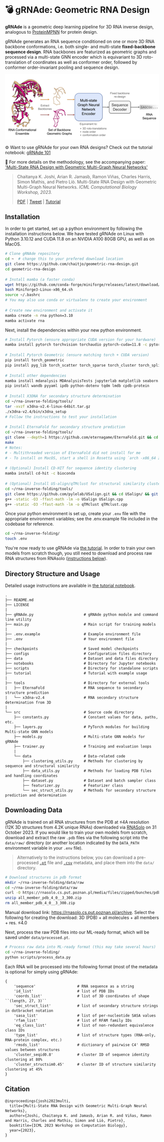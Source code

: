 # 💣 gRNAde: Geometric RNA Design

**gRNAde** is a geometric deep learning pipeline for 3D RNA inverse design, analogous to [ProteinMPNN](https://github.com/dauparas/ProteinMPNN) for protein design. 

gRNAde generates an RNA sequence conditioned on one or more 3D RNA backbone conformations, i.e. both single- and multi-state **fixed-backbone sequence design**.
RNA backbones are featurized as geometric graphs and processed via a multi-state GNN encoder which is equivariant to 3D roto-translation of coordinates as well as conformer order, followed by conformer order-invariant pooling and sequence design.

![](/tutorial/fig/grnade_pipeline.png)

⚙️ Want to use gRNAde for your own RNA designs? Check out the tutorial notebook: [gRNAde 101](/tutorial/tutorial.ipynb)

📄 For more details on the methodology, see the accompanying paper: ['Multi-State RNA Design with Geometric Multi-Graph Neural Networks'](https://arxiv.org/abs/2305.14749)
> Chaitanya K. Joshi, Arian R. Jamasb, Ramon Viñas, Charles Harris, Simon Mathis, and Pietro Liò. Multi-State RNA Design with Geometric Multi-Graph Neural Networks. *ICML Computational Biology Workshop, 2023.*
>
>[PDF](https://arxiv.org/pdf/2305.14749.pdf) | [Tweet](https://twitter.com/chaitjo/status/1662118334412800001) | [Tutorial](/tutorial/tutorial.ipynb)



## Installation

In order to get started, set up a python environment by following the installation instructions below. 
We have tested gRNAde on Linux with Python 3.10.12 and CUDA 11.8 on an NVIDIA A100 80GB GPU, as well as on MacOS.
```sh
# Clone gRNAde repository
cd ~  # change this to your prefered download location
git clone https://github.com/chaitjo/geometric-rna-design.git
cd geometric-rna-design

# Install mamba (a faster conda)
wget https://github.com/conda-forge/miniforge/releases/latest/download/Miniforge3-Linux-x86_64.sh
bash Miniforge3-Linux-x86_64.sh
source ~/.bashrc
# You may also use conda or virtualenv to create your environment

# Create new environment and activate it
mamba create -n rna python=3.10
mamba activate rna
```

Next, install the dependencies within your new python environment.
```sh
# Install Pytorch (ensure appropriate CUDA version for your hardware)
mamba install pytorch torchvision torchaudio pytorch-cuda=11.8 -c pytorch -c nvidia

# Install Pytorch Geometric (ensure matching torch + CUDA version)
pip install torch_geometric
pip install pyg_lib torch_scatter torch_sparse torch_cluster torch_spline_conv -f https://data.pyg.org/whl/torch-2.1.0+cu118.html

# Install other dependencies
mamba install mdanalysis MDAnalysisTests jupyterlab matplotlib seaborn pandas networkx biopython biotite torchmetrics lovely-tensors -c conda-forge
pip install wandb pyyaml ipdb python-dotenv tqdm lmdb cpdb-protein

# Install X3DNA for secondary structure determination
cd ~/rna-inverse-folding/tools/
tar -xvzf x3dna-v2.4-linux-64bit.tar.gz
./x3dna-v2.4/bin/x3dna_setup
# Follow the instructions to test your installation

# Install EternaFold for secondary structure prediction
cd ~/rna-inverse-folding/tools/
git clone --depth=1 https://github.com/eternagame/EternaFold.git && cd EternaFold/src
make
# Notes: 
# - Multithreaded version of EternaFold did not install for me
# - To install on MacOS, start a shell in Rosetta using `arch -x86_64 zsh`

# (Optional) Install CD-HIT for sequence identity clustering
mamba install cd-hit -c bioconda

# (Optional) Install US-align/qTMclust for structural similarity clustering
cd ~/rna-inverse-folding/tools/
git clone https://github.com/pylelab/USalign.git && cd USalign/ && git checkout 97325d3aad852f8a4407649f25e697bbaa17e186
g++ -static -O3 -ffast-math -lm -o USalign USalign.cpp
g++ -static -O3 -ffast-math -lm -o qTMclust qTMclust.cpp
```

Once your python environment is set up, create your `.env` file with the appropriate environment variables; see the .env.example file included in the codebase for reference. 
```sh
cd ~/rna-inverse-folding/
touch .env
```

You're now ready to use gRNAde via [the tutorial](/tutorial/tutorial.ipynb).
In order to train your own models from scratch though, you still need to download and process raw RNA structures from RNAsolo ([instructions below](#downloading-data)).


## Directory Structure and Usage

Detailed usage instructions are available in [the tutorial notebook](/tutorial/tutorial.ipynb).

```
.
├── README.md
├── LICENSE
|
├── gRNAde.py                       # gRNAde python module and command line utility
├── main.py                         # Main script for training models
|
├── .env.example                    # Example environment file
├── .env                            # Your environment file
|
├── checkpoints                     # Saved model checkpoints
├── configs                         # Configuration files directory
├── data                            # Dataset and data files directory
├── notebooks                       # Directory for Jupyter notebooks
├── scripts                         # Directory for standalone scripts
├── tutorial                        # Tutorial with example usage
|
├── tools                           # Directory for external tools
|   ├── EternaFold                  # RNA sequence to secondary structure prediction
|   └── x3dna-v2.4                  # RNA secondary structure determination from 3D
|
└── src                             # Source code directory
    ├── constants.py                # Constant values for data, paths, etc.
    ├── layers.py                   # PyTorch modules for building Multi-state GNN models
    ├── models.py                   # Multi-state GNN models for gRNAde
    ├── trainer.py                  # Training and evaluation loops
    |
    └── data                        # Data-related code
        ├── clustering_utils.py     # Methods for clustering by sequence and structural similarity
        ├── data_utils.py           # Methods for loading PDB files and handling coordinates
        ├── dataset.py              # Dataset and batch sampler class
        ├── featurizer.py           # Featurizer class
        └── sec_struct_utils.py     # Methods for secondary structure prediction and determination
```



## Downloading Data

gRNAde is trained on all RNA structures from the PDB at ≤4A resolution (12K 3D structures from 4.2K unique RNAs) downloaded via  [RNASolo](https://rnasolo.cs.put.poznan.pl) on 31 October 2023.
If you would like to train your own models from scratch, download and extract the raw `.pdb` files via the following script into the `data/raw/` directory (or another location indicated by the `DATA_PATH` environment variable in your `.env` file).

> Alternatively to the instructions below, you can download a pre-processed [`.pt`](https://drive.google.com/file/d/1gcUUaRxbGZnGMkLdtVwAILWVerVCbu4Y/view?usp=sharing) file and [`.csv`](https://drive.google.com/file/d/1lbdiE1LfWPReo5VnZy0zblvhVl5QhaF4/view?usp=sharing) metadata, and place them into the `data/` directory.

```sh
# Download structures in pdb format
mkdir ~/rna-inverse-folding/data/raw
cd ~/rna-inverse-folding/data/raw
curl -O https://rnasolo.cs.put.poznan.pl/media/files/zipped/bunches/pdb/all_member_pdb_4_0__3_300.zip
unzip all_member_pdb_4_0__3_300.zip
rm all_member_pdb_4_0__3_300.zip
```
Manual download link: https://rnasolo.cs.put.poznan.pl/archive.
Select the following for creating the download: 3D (PDB) + all molecules + all members + res. ≤4.0

Next, process the raw PDB files into our ML-ready format, which will be saved under  `data/processed.pt`.
```sh
# Process raw data into ML-ready format (this may take several hours)
cd ~/rna-inverse-folding/
python scripts/process_data.py
```

Each RNA will be processed into the following format (most of the metadata is optional for simply using gRNAde:
```
{
    'sequence'                   # RNA sequence as a string
    'id_list'                    # list of PDB IDs
    'coords_list'                # list of 3D coordinates of shape ``(length, 27, 3)``
    'sec_struct_list'            # list of secondary structure strings in dotbracket notation
    'sasa_list'                  # list of per-nucleotide SASA values
    'rfam_list'                  # list of RFAM family IDs
    'eq_class_list'              # list of non-redundant equivalence class IDs
    'type_list'                  # list of structure types (RNA-only, RNA-protein complex, etc.)
    'rmsds_list'                 # dictionary of pairwise C4' RMSD values between structures
    'cluster_seqid0.8'           # cluster ID of sequence identity clustering at 80%
    'cluster_structsim0.45'      # cluster ID of structure similarity clustering at 45%
}
```

## Citation

```
@inproceedings{joshi2023multi,
  title={Multi-State RNA Design with Geometric Multi-Graph Neural Networks},
  author={Joshi, Chaitanya K. and Jamasb, Arian R. and Viñas, Ramon and Harris, Charles and Mathis, Simon and Liò, Pietro},
  booktitle={ICML 2023 Workshop on Computation Biology},
  year={2023},
}
```

